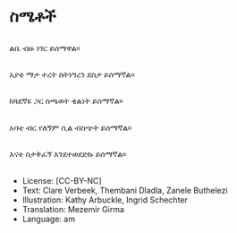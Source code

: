 # ስሜቶች

##
ልቤ ብዙ ነገር ይሰማዋል።

##
አያቴ ማታ ተረት ስትነግረን ደስታ ይሰማኛል።

##
ከጓደኛዬ ጋር ስጫወት ቂልነት ይሰማኛል።

##
አባቴ ብር የለኝም ሲል ብስጭት ይሰማኛል።

##
እናቴ ስታቅፈኝ እንደተወደድኩ ይሰማኛል።

##
* License: [CC-BY-NC]
* Text: Clare Verbeek, Thembani Dladla, Zanele Buthelezi
* Illustration: Kathy Arbuckle, Ingrid Schechter
* Translation: Mezemir Girma
* Language: am
